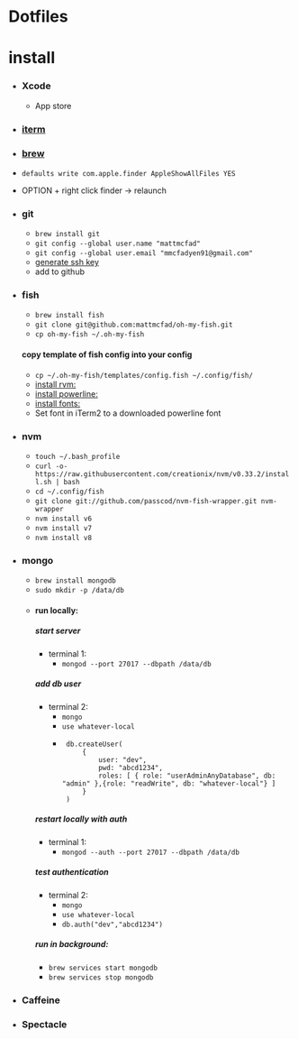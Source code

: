 # Dotfiles

# install

- ### Xcode
    - App store
- ### [iterm](https://www.iterm2.com/downloads.html)
- ### [brew](https://brew.sh/)
-  `defaults write com.apple.finder AppleShowAllFiles YES`
- OPTION + right click finder -> relaunch
- ### git 
    - `brew install git`
    - `git config --global user.name "mattmcfad"`
    - `git config --global user.email "mmcfadyen91@gmail.com"`
    - [generate ssh key](https://help.github.com/articles/generating-a-new-ssh-key-and-adding-it-to-the-ssh-agent/)
    - add to github
- ### fish
    - `brew install fish`
    - `git clone git@github.com:mattmcfad/oh-my-fish.git`
    - `cp oh-my-fish ~/.oh-my-fish`
    #### copy template of fish config into your config
    - `cp ~/.oh-my-fish/templates/config.fish ~/.config/fish/`
    - [install rvm:](https://rvm.io/rvm/install)
    - [install powerline:](https://powerline.readthedocs.org/en/master/installation/osx.html)
    - [install fonts:](https://github.com/powerline/fonts)
    - Set font in iTerm2 to a downloaded powerline font


- ### nvm
    - `touch ~/.bash_profile`
    - `curl -o- https://raw.githubusercontent.com/creationix/nvm/v0.33.2/install.sh | bash`
    - `cd ~/.config/fish`
    - `git clone git://github.com/passcod/nvm-fish-wrapper.git nvm-wrapper`
    - `nvm install v6`
    - `nvm install v7`
    - `nvm install v8`
- ### mongo
    - `brew install mongodb`
    - `sudo mkdir -p /data/db`
    - #### run locally:
        ##### start server
        - terminal 1:
            - `mongod --port 27017 --dbpath /data/db`
        ##### add db user
        - terminal 2:
            -  `mongo`
            -  `use whatever-local`
            -  ```
                db.createUser(
                    {
                        user: "dev",
                        pwd: "abcd1234",
                        roles: [ { role: "userAdminAnyDatabase", db: "admin" },{role: "readWrite", db: "whatever-local"} ]
                    }
                )
                ```
        ##### restart locally with auth
        - terminal 1:
            - `mongod --auth --port 27017 --dbpath /data/db`
        ##### test authentication
        - terminal 2:
            -  `mongo`
            -  `use whatever-local`
            - `db.auth("dev","abcd1234")`
        ##### run in background:
        - `brew services start mongodb`
        - `brew services stop mongodb`

- ### Caffeine
- ### Spectacle